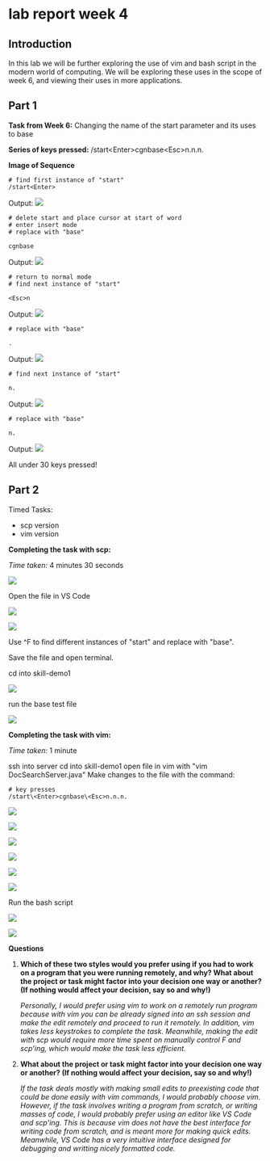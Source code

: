 # lab report week 4

## **Introduction**

In this lab we will be further exploring the use of vim and bash script in the modern world of computing. We will be exploring these uses in the scope of week 6, and viewing their uses in more applications. 


## **Part 1**

**Task from Week 6:** Changing the name of the start parameter and its uses to base

**Series of keys pressed:**
/start\<Enter>cgnbase\<Esc>n.n.n.

**Image of Sequence**

```
# find first instance of "start"
/start<Enter>
```
Output:
![](start.png)

```
# delete start and place cursor at start of word
# enter insert mode
# replace with "base"

cgnbase
```
Output:
![](cgnbase.png)

```
# return to normal mode
# find next instance of "start"

<Esc>n
```
Output:
![](escapen.png)

```
# replace with "base"

.
```
Output:
![](basereplace1.png)

```
# find next instance of "start" 

n.
```
Output:
![](basereplace3.png)


```
# replace with "base"

n.
```
Output:
![](replacewithbase4.png)

All under 30 keys pressed!


## **Part 2**
Timed Tasks:
- scp version
- vim version

**Completing the task with scp:**

*Time taken:* 4 minutes 30 seconds

![](fileinvs.png)

Open the file in VS Code

![](basereplacevs.png)

![](anotherbase.png)

Use ^F to find different instances of "start" and replace with "base".

Save the file and open terminal.

cd into skill-demo1

![](scpintoskilldemo.png)

run the base test file

![](scpbashtest.png)

**Completing the task with vim:**

*Time taken:* 1 minute

ssh into server
cd into skill-demo1
open file in vim with "vim DocSearchServer.java"
Make changes to the file with the command:

```
# key presses
/start\<Enter>cgnbase\<Esc>n.n.n.
```

![](start.png)

![](cgnbase.png)

![](escapen.png)

![](basereplace1.png)

![](basereplace3.png)

![](replacewithbase4.png)

Run the bash script

![](bashvim.png)

![](bashvim2.png)

**Questions**
1. **Which of these two styles would you prefer using if you had to work on a program that you were running remotely, and why?
What about the project or task might factor into your decision one way or another? (If nothing would affect your decision, say so and why!)**

    *Personally, I would prefer using vim to work on a remotely run program because with vim you can be already signed into an ssh session and make the edit remotely and proceed to run it remotely. In addition, vim takes less keystrokes to complete the task. Meanwhile, making the edit with scp would require more time spent on manually control F and scp'ing, which would make the task less efficient.*

2. **What about the project or task might factor into your decision one way or another? (If nothing would affect your decision, say so and why!)**

    *If the task deals mostly with making small edits to preexisting code that could be done easily with vim commands, I would probably choose vim. However, if the task involves writing a program from scratch, or writing masses of code, I would probably prefer using an editor like VS Code and scp'ing. This is because vim does not have the best interface for writing code from scratch, and is meant more for making quick edits. Meanwhile, VS Code has a very intuitive interface designed for debugging and writting nicely formatted code.*